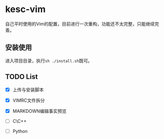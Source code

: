 # kesc-vim

自己平时使用的Vim的配置，目前进行一次重构，功能还不太完整，只能继续完善。

## 安装使用

进入项目目录，执行`sh ./install.sh`既可。

## TODO List

- [x] 上传与安装脚本
- [x] VIMRC文件拆分
- [x] MARKDOWN编辑事实预览
- [ ] C\C++
- [ ] Python

